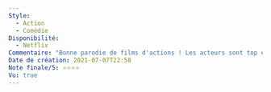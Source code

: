 ```yaml
---
Style:
  - Action
  - Comédie
Disponibilité:
  - Netflix
Commentaire: "Bonne parodie de films d'actions ! Les acteurs sont top et on apprécie grandement les caméos & easter eggs. Sans prise de tête, les grandes lignes sont classiques d'un film d'action/comédie américain. "
Date de création: 2021-07-07T22:58
Note finale/5: ⭐⭐⭐⭐
Vu: true
---
```

